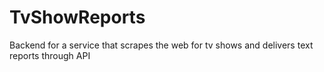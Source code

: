 # TvShowReports
Backend for a service that scrapes the web for tv shows and delivers text reports through API

